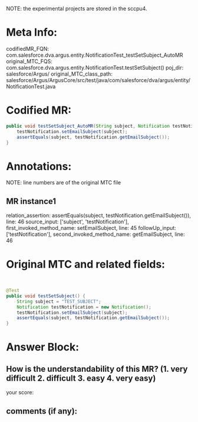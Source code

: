 NOTE: the experimental projects are stored in the sccpu4.

# Meta Info:
codifiedMR_FQN:
com.salesforce.dva.argus.entity.NotificationTest_testSetSubject_AutoMR
original_MTC_FQS:
com.salesforce.dva.argus.entity.NotificationTest.testSetSubject()
poj_dir:
salesforce/Argus/
original_MTC_class_path:
salesforce/Argus/ArgusCore/src/test/java/com/salesforce/dva/argus/entity/NotificationTest.java

# Codified MR:
```java
public void testSetSubject_AutoMR(String subject, Notification testNotification) {
    testNotification.setEmailSubject(subject);
    assertEquals(subject, testNotification.getEmailSubject());
}
```

# Annotations:
NOTE: line numbers are of the original MTC file
## MR instance1
relation_assertion: assertEquals(subject, testNotification.getEmailSubject()), line: 46 
source_input: ['subject', 'testNotification'], first_invoked_method_name: setEmailSubject, line: 45 
followUp_input: ['testNotification'], second_invoked_method_name: getEmailSubject, line: 46 


# Original MTC and related fields:
```java


@Test
public void testSetSubject() {
    String subject = "TEST_SUBJECT";
    Notification testNotification = new Notification();
    testNotification.setEmailSubject(subject);
    assertEquals(subject, testNotification.getEmailSubject());
}

```


# Answer Block: 
## How is the understandability of this MR? (1. very difficult 2. difficult 3. easy 4. very easy)
your score: 
## comments (if any): 
```txt

```